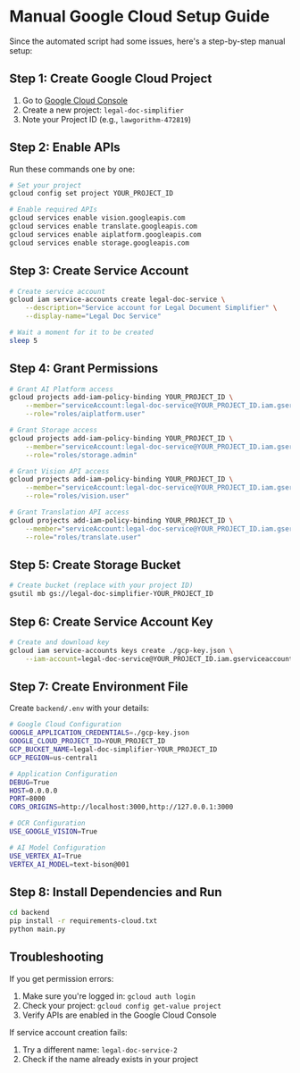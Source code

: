 # Manual Google Cloud Setup Guide

Since the automated script had some issues, here's a step-by-step manual setup:

## Step 1: Create Google Cloud Project

1. Go to [Google Cloud Console](https://console.cloud.google.com/)
2. Create a new project: `legal-doc-simplifier`
3. Note your Project ID (e.g., `lawgorithm-472819`)

## Step 2: Enable APIs

Run these commands one by one:

```bash
# Set your project
gcloud config set project YOUR_PROJECT_ID

# Enable required APIs
gcloud services enable vision.googleapis.com
gcloud services enable translate.googleapis.com
gcloud services enable aiplatform.googleapis.com
gcloud services enable storage.googleapis.com
```

## Step 3: Create Service Account

```bash
# Create service account
gcloud iam service-accounts create legal-doc-service \
    --description="Service account for Legal Document Simplifier" \
    --display-name="Legal Doc Service"

# Wait a moment for it to be created
sleep 5
```

## Step 4: Grant Permissions

```bash
# Grant AI Platform access
gcloud projects add-iam-policy-binding YOUR_PROJECT_ID \
    --member="serviceAccount:legal-doc-service@YOUR_PROJECT_ID.iam.gserviceaccount.com" \
    --role="roles/aiplatform.user"

# Grant Storage access
gcloud projects add-iam-policy-binding YOUR_PROJECT_ID \
    --member="serviceAccount:legal-doc-service@YOUR_PROJECT_ID.iam.gserviceaccount.com" \
    --role="roles/storage.admin"

# Grant Vision API access
gcloud projects add-iam-policy-binding YOUR_PROJECT_ID \
    --member="serviceAccount:legal-doc-service@YOUR_PROJECT_ID.iam.gserviceaccount.com" \
    --role="roles/vision.user"

# Grant Translation API access
gcloud projects add-iam-policy-binding YOUR_PROJECT_ID \
    --member="serviceAccount:legal-doc-service@YOUR_PROJECT_ID.iam.gserviceaccount.com" \
    --role="roles/translate.user"
```

## Step 5: Create Storage Bucket

```bash
# Create bucket (replace with your project ID)
gsutil mb gs://legal-doc-simplifier-YOUR_PROJECT_ID
```

## Step 6: Create Service Account Key

```bash
# Create and download key
gcloud iam service-accounts keys create ./gcp-key.json \
    --iam-account=legal-doc-service@YOUR_PROJECT_ID.iam.gserviceaccount.com
```

## Step 7: Create Environment File

Create `backend/.env` with your details:

```bash
# Google Cloud Configuration
GOOGLE_APPLICATION_CREDENTIALS=./gcp-key.json
GOOGLE_CLOUD_PROJECT_ID=YOUR_PROJECT_ID
GCP_BUCKET_NAME=legal-doc-simplifier-YOUR_PROJECT_ID
GCP_REGION=us-central1

# Application Configuration
DEBUG=True
HOST=0.0.0.0
PORT=8000
CORS_ORIGINS=http://localhost:3000,http://127.0.0.1:3000

# OCR Configuration
USE_GOOGLE_VISION=True

# AI Model Configuration
USE_VERTEX_AI=True
VERTEX_AI_MODEL=text-bison@001
```

## Step 8: Install Dependencies and Run

```bash
cd backend
pip install -r requirements-cloud.txt
python main.py
```

## Troubleshooting

If you get permission errors:
1. Make sure you're logged in: `gcloud auth login`
2. Check your project: `gcloud config get-value project`
3. Verify APIs are enabled in the Google Cloud Console

If service account creation fails:
1. Try a different name: `legal-doc-service-2`
2. Check if the name already exists in your project
